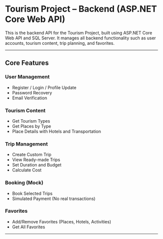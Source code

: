#  Tourism Project – Backend (ASP.NET Core Web API)

This is the backend API for the Tourism Project, built using ASP.NET Core Web API and SQL Server. It manages all backend functionality such as user accounts, tourism content, trip planning, and favorites.

---

##  Core Features

###  User Management
- Register / Login / Profile Update
- Password Recovery
- Email Verification

###  Tourism Content
- Get Tourism Types
- Get Places by Type
- Place Details with Hotels and Transportation

###  Trip Management
- Create Custom Trip
- View Ready-made Trips
- Set Duration and Budget
- Calculate Cost

###  Booking (Mock)
- Book Selected Trips
- Simulated Payment (No real transactions)

###  Favorites
- Add/Remove Favorites (Places, Hotels, Activities)
- Get All Favorites

---


